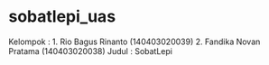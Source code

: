 # sobatlepi_uas
Kelompok : 1. Rio Bagus Rinanto (140403020039) 2. Fandika Novan Pratama (140403020038)  Judul : SobatLepi
